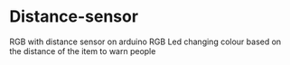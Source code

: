 # Distance-sensor
RGB with distance sensor on arduino
RGB Led changing colour based on the distance of the item to warn people
